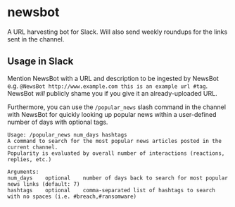 # newsbot
A URL harvesting bot for Slack. Will also send weekly roundups for the links sent in the channel.

## Usage in Slack
Mention NewsBot with a URL and description to be ingested by NewsBot e.g. `@NewsBot http://www.example.com this is an example url #tag`. NewsBot _will_ publicly shame you if you give it an already-uploaded URL.


Furthermore, you can use the `/popular_news` slash command in the channel with NewsBot for quickly looking up popular news within a user-defined number of days with optional tags.
```
Usage: /popular_news num_days hashtags
A command to search for the most popular news articles posted in the current channel.
Popularity is evaluated by overall number of interactions (reactions, replies, etc.)

Arguments:
num_days    optional    number of days back to search for most popular news links (default: 7)
hashtags    optional    comma-separated list of hashtags to search with no spaces (i.e. #breach,#ransomware)
```
